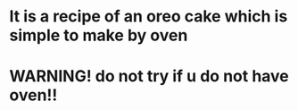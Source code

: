 # It is a recipe of an oreo cake which is simple to make by oven 
# WARNING! do not try if u do not have oven!!